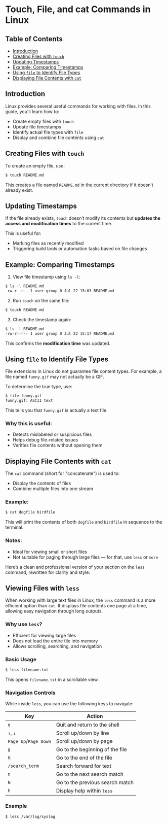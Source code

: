 
# Touch, File, and cat Commands in Linux

## Table of Contents

* [Introduction](#introduction)
* [Creating Files with `touch`](#creating-files-with-touch)
* [Updating Timestamps](#updating-timestamps)
* [Example: Comparing Timestamps](#example-comparing-timestamps)
* [Using `file` to Identify File Types](#using-file-to-identify-file-types)
* [Displaying File Contents with `cat`](#displaying-file-contents-with-cat)


## Introduction

Linux provides several useful commands for working with files. In this guide, you'll learn how to:

* Create empty files with `touch`
* Update file timestamps
* Identify actual file types with `file`
* Display and combine file contents using `cat`


## Creating Files with `touch`

To create an empty file, use:

```bash
$ touch README.md
```

This creates a file named `README.md` in the current directory if it doesn’t already exist.


## Updating Timestamps

If the file already exists, `touch` doesn’t modify its contents but **updates the access and modification times** to the current time.

This is useful for:

* Marking files as recently modified
* Triggering build tools or automation tasks based on file changes


## Example: Comparing Timestamps

1. View file timestamp using `ls -l`:

```bash
$ ls -l README.md
-rw-r--r-- 1 user group 0 Jul 22 15:03 README.md
```

2. Run `touch` on the same file:

```bash
$ touch README.md
```

3. Check the timestamp again:

```bash
$ ls -l README.md
-rw-r--r-- 1 user group 0 Jul 22 15:17 README.md
```

This confirms the **modification time** was updated.


## Using `file` to Identify File Types

File extensions in Linux do not guarantee file content types. For example, a file named `funny.gif` may not actually be a GIF.

To determine the true type, use:

```bash
$ file funny.gif
funny.gif: ASCII text
```

This tells you that `funny.gif` is actually a text file.

### Why this is useful:

* Detects mislabeled or suspicious files
* Helps debug file-related issues
* Verifies file contents without opening them

## Displaying File Contents with `cat`

The `cat` command (short for "concatenate") is used to:

* Display the contents of files
* Combine multiple files into one stream

### Example:

```bash
$ cat dogfile birdfile
```

This will print the contents of both `dogfile` and `birdfile` in sequence to the terminal.

### Notes:

* Ideal for viewing small or short files
* Not suitable for paging through large files — for that, use `less` or `more`

Here’s a clean and professional version of your section on the `less` command, rewritten for clarity and style:

## Viewing Files with `less`

When working with large text files in Linux, the `less` command is a more efficient option than `cat`. It displays file contents one page at a time, allowing easy navigation through long outputs.

### Why use `less`?

* Efficient for viewing large files
* Does not load the entire file into memory
* Allows scrolling, searching, and navigation

### Basic Usage

```bash
$ less filename.txt
```

This opens `filename.txt` in a scrollable view.

### Navigation Controls

While inside `less`, you can use the following keys to navigate:

| Key                   | Action                          |
| --------------------- | ------------------------------- |
| `q`                   | Quit and return to the shell    |
| `↑`, `↓`              | Scroll up/down by line          |
| `Page Up`/`Page Down` | Scroll up/down by page          |
| `g`                   | Go to the beginning of the file |
| `G`                   | Go to the end of the file       |
| `/search_term`        | Search forward for text         |
| `n`                   | Go to the next search match     |
| `N`                   | Go to the previous search match |
| `h`                   | Display help within `less`      |

### Example

```bash
$ less /var/log/syslog
```

